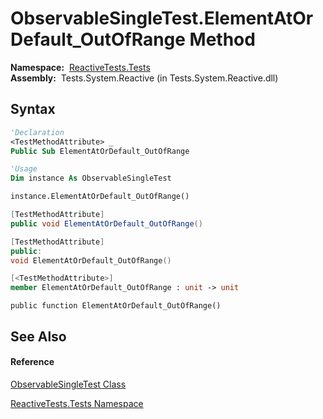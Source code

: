 # ObservableSingleTest.ElementAtOrDefault\_OutOfRange Method

**Namespace:**  [ReactiveTests.Tests](ReactiveTests.Tests\ReactiveTests.Tests.md)  
**Assembly:**  Tests.System.Reactive (in Tests.System.Reactive.dll)

## Syntax

```vb
'Declaration
<TestMethodAttribute> _
Public Sub ElementAtOrDefault_OutOfRange
```

```vb
'Usage
Dim instance As ObservableSingleTest

instance.ElementAtOrDefault_OutOfRange()
```

```csharp
[TestMethodAttribute]
public void ElementAtOrDefault_OutOfRange()
```

```c++
[TestMethodAttribute]
public:
void ElementAtOrDefault_OutOfRange()
```

```fsharp
[<TestMethodAttribute>]
member ElementAtOrDefault_OutOfRange : unit -> unit 
```

```jscript
public function ElementAtOrDefault_OutOfRange()
```

## See Also

#### Reference

[ObservableSingleTest Class](ObservableSingleTest\ObservableSingleTest.md)

[ReactiveTests.Tests Namespace](ReactiveTests.Tests\ReactiveTests.Tests.md)





